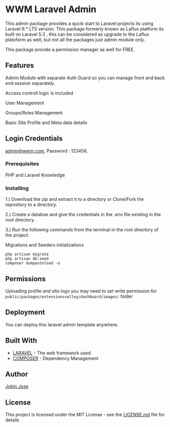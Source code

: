 # WWM Laravel Admin

This admin package provides a qucik start to Laravel projects its using Laravel 6.* LTS version.
This package formerly known as Laflux platform its built on Laravel 5.3 , this can be considered as upgrade to the Laflux platoform as well, but not all the packages just admin module only. 

This package provide a permission manager as well  for FREE.

## Features

Admin Module with separate Auth Guard so you can manage front and back end session separately.

Access controll logic is included

User Management

Groups/Roles Management

Basic Site Profile and Meta data details



## Login Credentials

admin@wwm.com, Password : 123456.

### Prerequisites

PHP and Laravel Knowledge

### Installing

1.) Download the zip and extract it to a directory or Clone/Fork the repository to a directory.

2.) Create a databse and give the credentials in the .env file existing in the root directory.

3.) Run the following commands from the terminal in the root directory of the project.



Migrations and Seeders initializations
```
php artisan migrate
php artisan db:seed
composer dumpautoload -o
```
## Permissions

Uploading profile and site logo you may need to set write permission for 
 `public/packages/extensionsvalley/dashboard/images/` folder

## Deployment

You can deploy this laravel admin template anywhere.

## Built With

* [LARAVEL](https://laravel.com/) - The web framework used
* [COMPOSER](https://getcomposer.org/) - Dependency Management

## Author

[Jobin Jose](https://github.com/Jobinjose01)


## License

This project is licensed under the MIT License - see the [LICENSE.md](LICENSE.md) file for details






